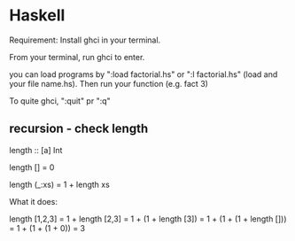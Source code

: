 # Haskell

Requirement:
Install ghci in your terminal.

From your terminal, run ghci to enter.

you can load programs by ":load factorial.hs" or ":l factorial.hs" (load and your file name.hs).
Then run your function (e.g. fact 3)

To quite ghci, ":quit" pr ":q"


## recursion - check length
length       :: [a] Int

length []     = 0

length (_:xs) = 1 + length xs

What it does:

length [1,2,3]
= 1 + length [2,3]
= 1 + (1 + length [3])
= 1 + (1 + (1 + length []))
= 1 + (1 + (1 + 0))
= 3